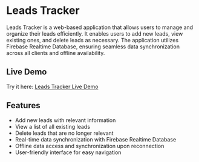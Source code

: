 # Leads Tracker

Leads Tracker is a web-based application that allows users to manage and organize their leads efficiently. It enables users to add new leads, view existing ones, and delete leads as necessary. The application utilizes Firebase Realtime Database, ensuring seamless data synchronization across all clients and offline availability.

## Live Demo
Try it here: [Leads Tracker Live Demo](https://aglen-leads-tracker.netlify.app/)

## Features
- Add new leads with relevant information
- View a list of all existing leads
- Delete leads that are no longer relevant
- Real-time data synchronization with Firebase Realtime Database
- Offline data access and synchronization upon reconnection
- User-friendly interface for easy navigation
